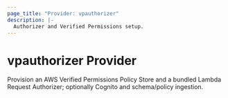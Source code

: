 ```yaml
---
page_title: "Provider: vpauthorizer"
description: |-
  Authorizer and Verified Permissions setup.
---
```


# vpauthorizer Provider

Provision an AWS Verified Permissions Policy Store and a bundled Lambda Request Authorizer; optionally Cognito and schema/policy ingestion.
